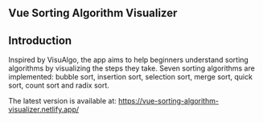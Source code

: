 ## Vue Sorting Algorithm Visualizer

## Introduction
Inspired by VisuAlgo, the app aims to help beginners understand sorting algorithms by visualizing the steps they take. Seven sorting algorithms are implemented: bubble sort, insertion sort, selection sort, merge sort, quick sort, count sort and radix sort.

The latest version is available at: https://vue-sorting-algorithm-visualizer.netlify.app/
